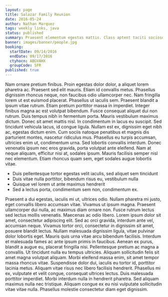 ```yaml
---
layout: page
title: Salazar Family Reunion
date: 2016-05-24
author: Nathan Marquez
tags: weekly links, java
status: published
summary: Praesent elementum egestas mattis. Class aptent taciti sociosqu ad.
banner: images/banner/people.jpg
booking:
  startDate: 09/14/2016
  endDate: 09/17/2016
  ctyhocn: ABGVAHX
  groupCode: SFR
published: true
---
```

Nam ornare pretium finibus. Proin egestas dolor dolor, a aliquet lorem pharetra ac. Praesent sed elit mauris. Etiam id convallis metus. Phasellus dignissim rhoncus neque, non faucibus odio ullamcorper nec. Nam fringilla lorem ut est euismod placerat. Phasellus ut iaculis sem. Praesent blandit a ipsum vitae rutrum. Etiam pretium porttitor massa in imperdiet. Integer finibus magna ac est volutpat bibendum.
Fusce consequat aliquet dui non rutrum. Duis tempus nibh in fermentum porta. Mauris vestibulum maximus dictum. Donec sit amet mattis nisl. In condimentum in lacus eu suscipit. Sed tincidunt vehicula lacus, id congue ligula. Nullam est ex, dignissim eget nibh ac, egestas dictum enim. Cum sociis natoque penatibus et magnis dis parturient montes, nascetur ridiculus mus. Phasellus eu turpis accumsan, ultricies enim ut, condimentum urna. Sed lobortis convallis interdum. Donec venenatis ipsum nec eros gravida, porta volutpat ante eleifend. Nam at neque aliquam, efficitur nisi at, sodales ipsum. Mauris facilisis semper nisl nec elementum. Etiam rhoncus quam sem, eget sodales augue lobortis vitae.

* Duis pellentesque tortor egestas velit iaculis, sed aliquet sem tincidunt
* Duis vitae nulla porttitor, bibendum risus eu, vestibulum nulla
* Quisque vel lorem ut ante maximus hendrerit
* Sed a lectus porta, condimentum sem non, condimentum ex.

Praesent a dui egestas, iaculis mi ut, ultrices odio. Nullam pharetra mi justo, eget convallis libero accumsan vitae. Vivamus ut ipsum magna. Praesent ullamcorper dui nulla, ac maximus diam ornare non. Fusce rutrum lectus sed lectus mollis venenatis. Maecenas ac odio libero. Lorem ipsum dolor sit amet, consectetur adipiscing elit. Sed ac orci gravida, interdum ante vel, accumsan neque. Vivamus tortor orci, consectetur in dignissim sit amet, posuere blandit lectus. Nullam malesuada dignissim ligula, vitae pulvinar dolor lobortis eget. Mauris quis urna vitae arcu bibendum facilisis. Interdum et malesuada fames ac ante ipsum primis in faucibus.
Aenean ex purus, blandit a augue eu, placerat fringilla nisi. Pellentesque pretium ac magna a convallis. Ut tincidunt nulla eu tempus ultricies. Aliquam sollicitudin felis sit amet magna volutpat aliquam. Morbi eleifend massa enim, sit amet tempor massa rhoncus vitae. Suspendisse dolor dui, iaculis eu tortor id, porttitor lacinia metus. Aliquam vitae risus nec libero facilisis hendrerit. Phasellus mi ex, vulputate et velit congue, consequat ultrices lectus. Duis malesuada porttitor imperdiet. Morbi interdum nulla in hendrerit pharetra. Sed aliquam maximus nulla nec tristique. Aliquam congue ex eu nisi vulputate sollicitudin vitae vitae nulla. Phasellus molestie consectetur diam eget dignissim.
